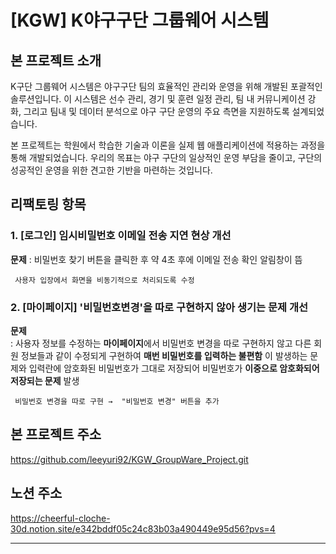 # [KGW]  K야구구단 그룹웨어 시스템



## 본 프로젝트 소개

K구단 그룹웨어 시스템은 야구구단 팀의 효율적인 관리와 운영을 위해 개발된 포괄적인 솔루션입니다. 이 시스템은 선수 관리, 경기 및 훈련 일정 관리, 팀 내 커뮤니케이션 강화, 그리고 팀내 및 데이터 분석으로 야구 구단 운영의 주요 측면을 지원하도록 설계되었습니다.

본 프로젝트는 학원에서 학습한 기술과 이론을 실제 웹 애플리케이션에 적용하는 과정을 통해 개발되었습니다. 우리의 목표는 야구 구단의 일상적인 운영 부담을 줄이고, 구단의 성공적인 운영을 위한 견고한 기반을 마련하는 것입니다.



## 리팩토링 항목

### 1. [로그인] 임시비밀번호 이메일 전송 지연 현상 개선
   
   **문제**
   : 비밀번호 찾기 버튼을 클릭한 후 약 4초 후에 이메일 전송 확인 알림창이 뜸
   
     사용자 입장에서 화면을 비동기적으로 처리되도록 수정
   
### 2. [마이페이지] '비밀번호변경'을 따로 구현하지 않아 생기는 문제 개선
   
   **문제**   
   : 사용자 정보를 수정하는 **마이페이지**에서 비밀번호 변경을 따로 구현하지 않고 다른 회원 정보들과 같이 수정되게 구현하여 **매번 비밀번호를 입력하는 불편함** 이 발생하는 문제와 입력란에 암호화된 비밀번호가 그대로 저장되어 비밀번호가 **이중으로 암호화되어 저장되는 문제** 발생
    
     비밀번호 변경을 따로 구현 →  "비밀번호 변경" 버튼을 추가


## 본 프로젝트 주소

https://github.com/leeyuri92/KGW_GroupWare_Project.git



## 노션 주소

https://cheerful-cloche-30d.notion.site/e342bddf05c24c83b03a490449e95d56?pvs=4

---
